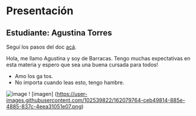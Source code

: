 # Presentación

## Estudiante: Agustina Torres

Seguí los pasos del doc [acá](https://docs.google.com/document/d/e/2PACX-1vQkogtG88cmwEIXEuff291urSyrZUYHikLIoRTspUodvIg5OoaUJTi8n0vqPJ3XUSN65sqJALTBizeB/pub).

Hola, me llamo Agustina y soy de Barracas. Tengo muchas expectativas en esta materia y espero que sea una  buena cursada para todos! 

- Amo los   ga tos.  
- No importa cuando leas esto, tengo hambre. 


![image](https://user-images.githubusercontent.com/102539822/162079806-083955b9-8f33-49d1-b311-d956b10162df.png)
! [imagen] (https://user-images.githubusercontent.com/102539822/162079764-ceb49814-885e-4885-837c-4eea31051e07.png)
